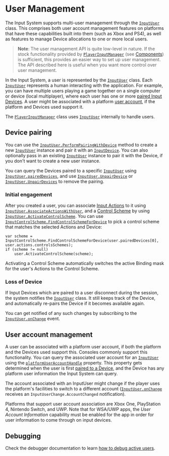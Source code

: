 # User Management

The Input System supports multi-user management through the [`InputUser`](../api/UnityEngine.InputSystem.Users.InputUser.html) class. This comprises both user account management features on platforms that have these capabilities built into them (such as Xbox and PS4), as well as features to manage Device allocations to one or more local users.

>__Note__: The user management API is quite low-level in nature. If the stock functionality provided by [`PlayerInputManager`](Components.md#playerinputmanager-component) (see [Components](./Components.md)) is sufficient, this provides an easier way to set up user management. The API described here is useful when you want more control over user management.

In the Input System, a user is represented by the [`InputUser`](../api/UnityEngine.InputSystem.Users.InputUser.html) class. Each [`InputUser`](../api/UnityEngine.InputSystem.Users.InputUser.html) represents a human interacting with the application. For example, you can have multiple users playing a game together on a single computer or device (local multiplayer), where each user has one or more [paired Input Devices](#device-pairing). A user might be associated with a platform [user account](#user-account-management), if the platform and Devices used support it.

The [`PlayerInputManager`](Components.md#playerinputmanager-component) class uses [`InputUser`](../api/UnityEngine.InputSystem.Users.InputUser.html) internally to handle users.

## Device pairing

You can use the [`InputUser.PerformPairingWithDevice`](../api/UnityEngine.InputSystem.Users.InputUser.html#UnityEngine_InputSystem_Users_InputUser_PerformPairingWithDevice_UnityEngine_InputSystem_InputDevice_UnityEngine_InputSystem_Users_InputUser_UnityEngine_InputSystem_Users_InputUserPairingOptions_) method to create a new [`InputUser`](../api/UnityEngine.InputSystem.Users.InputUser.html) instance and pair it with an [`InputDevice`](../api/UnityEngine.InputSystem.InputDevice.html). You can also optionally pass in an existing [`InputUser`](../api/UnityEngine.InputSystem.Users.InputUser.html) instance to pair it with the Device, if you don't want to create a new user instance.

You can query the Devices paired to a specific [`InputUser`](../api/UnityEngine.InputSystem.Users.InputUser.html) using [`InputUser.pairedDevices`](../api/UnityEngine.InputSystem.Users.InputUser.html#UnityEngine_InputSystem_Users_InputUser_pairedDevices), and use [`InputUser.UnpairDevice`](../api/UnityEngine.InputSystem.Users.InputUser.html#UnityEngine_InputSystem_Users_InputUser_UnpairDevice_UnityEngine_InputSystem_InputDevice_) or [`InputUser.UnpairDevices`](../api/UnityEngine.InputSystem.Users.InputUser.html#UnityEngine_InputSystem_Users_InputUser_UnpairDevices) to remove the pairing.

### Initial engagement

After you created a user, you can associate [Input Actions](Actions.md) to it using [`InputUser.AssociateActionsWithUser`](../api/UnityEngine.InputSystem.Users.InputUser.html#UnityEngine_InputSystem_Users_InputUser_AssociateActionsWithUser_UnityEngine_InputSystem_IInputActionCollection_), and a [Control Scheme](ActionBindings.md#control-schemes) by using [`InputUser.ActivateControlScheme`](../api/UnityEngine.InputSystem.Users.InputUser.html#UnityEngine_InputSystem_Users_InputUser_ActivateControlScheme_System_String_). You can use [`InputControlScheme.FindControlSchemeForDevice`](../api/UnityEngine.InputSystem.InputControlScheme.html#UnityEngine_InputSystem_InputControlScheme_FindControlSchemeForDevice__1_UnityEngine_InputSystem_InputDevice___0_) to pick a control scheme that matches the selected Actions and Device:

```
var scheme = InputControlScheme.FindControlSchemeForDevice(user.pairedDevices[0], user.actions.controlsSchemes);
if (scheme != null)
    user.ActivateControlScheme(scheme);
```

Activating a Control Scheme automatically switches the active Binding mask for the user's Actions to the Control Scheme.

### Loss of Device

If Input Devices which are paired to a user disconnect during the session, the system notifies the [`InputUser`](../api/UnityEngine.InputSystem.Users.InputUser.html) class. It still keeps track of the Device, and automatically re-pairs the Device if it becomes available again.

You can get notified of any such changes by subscribing to the [`InputUser.onChange`](../api/UnityEngine.InputSystem.Users.InputUser.html#UnityEngine_InputSystem_Users_InputUser_onChange) event.

## User account management

A user can be associated with a platform user account, if both the platform and the Devices used support this. Consoles commonly support this functionality. You can query the associated user account for an [`InputUser`](../api/UnityEngine.InputSystem.Users.InputUser.html) using the [`platformUserAccountHandle`](../api/UnityEngine.InputSystem.Users.InputUser.html#UnityEngine_InputSystem_Users_InputUser_platformUserAccountHandle) property. This property gets determined when the user is first [paired to a Device](#device-pairing), and the Device has any platform user information the Input System can query.

The account associated with an InputUser might change if the player uses the platform's facilities to switch to a different account ([`InputUser.onChange`](../api/UnityEngine.InputSystem.Users.InputUser.html#UnityEngine_InputSystem_Users_InputUser_onChange) receives an `InputUserChange.AccountChanged` notification).

Platforms that support user account association are Xbox One, PlayStation 4, Nintendo Switch, and UWP. Note that for WSA/UWP apps, the *User Account Information* capability must be enabled for the app in order for user information to come through on input devices.

## Debugging

Check the debugger documentation to learn [how to debug active users](Debugging.md#debugging-users-and-playerinput).
